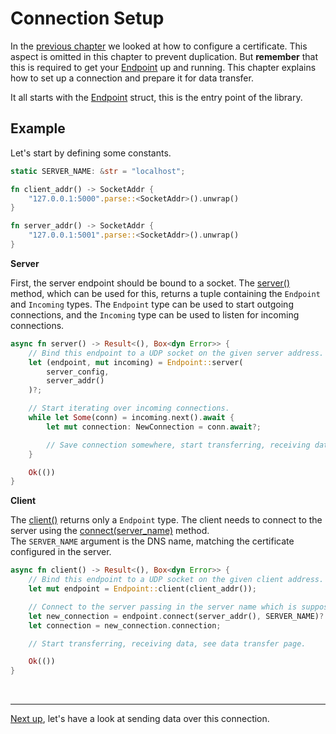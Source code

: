 # Connection Setup

In the [previous chapter](certificate.md) we looked at how to configure a certificate.
This aspect is omitted in this chapter to prevent duplication. 
But **remember** that this is required to get your [Endpoint][Endpoint] up and running. 
This chapter explains how to set up a connection and prepare it for data transfer. 

It all starts with the [Endpoint][Endpoint] struct, this is the entry point of the library. 

## Example

Let's start by defining some constants. 

```rust
static SERVER_NAME: &str = "localhost";

fn client_addr() -> SocketAddr {
    "127.0.0.1:5000".parse::<SocketAddr>().unwrap()
}

fn server_addr() -> SocketAddr {
    "127.0.0.1:5001".parse::<SocketAddr>().unwrap()
}
```

**Server**

First, the server endpoint should be bound to a socket. 
The [server()][server] method, which can be used for this, returns a tuple containing the `Endpoint` and `Incoming` types.
The `Endpoint` type can be used to start outgoing connections, and the `Incoming` type can be used to listen for incoming connections.

```rust
async fn server() -> Result<(), Box<dyn Error>> {
    // Bind this endpoint to a UDP socket on the given server address. 
    let (endpoint, mut incoming) = Endpoint::server(
        server_config,
        server_addr()
    )?;

    // Start iterating over incoming connections.
    while let Some(conn) = incoming.next().await {
        let mut connection: NewConnection = conn.await?;

        // Save connection somewhere, start transferring, receiving data, see DataTransfer tutorial.
    }

    Ok(())
}
```

**Client**

The [client()][client] returns only a `Endpoint` type.
The client needs to connect to the server using the [connect(server_name)][connect] method.  
The `SERVER_NAME` argument is the DNS name, matching the certificate configured in the server.

```rust
async fn client() -> Result<(), Box<dyn Error>> {
    // Bind this endpoint to a UDP socket on the given client address.
    let mut endpoint = Endpoint::client(client_addr());

    // Connect to the server passing in the server name which is supposed to be in the server certificate.
    let new_connection = endpoint.connect(server_addr(), SERVER_NAME)?.await?;
    let connection = new_connection.connection;

    // Start transferring, receiving data, see data transfer page.

    Ok(())
}
```
<br><hr>

[Next up](data-transfer.md), let's have a look at sending data over this connection.  


[Endpoint]: https://docs.rs/quinn/latest/quinn/struct.Endpoint.html
[server]: https://docs.rs/quinn/latest/quinn/struct.Endpoint.html#method.server
[client]: https://docs.rs/quinn/latest/quinn/struct.Endpoint.html#method.client
[connect]: https://docs.rs/quinn/latest/quinn/struct.Endpoint.html#method.connect
